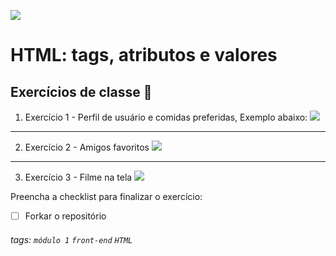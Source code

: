 ![](https://i.imgur.com/xG74tOh.png)

# HTML: tags, atributos e valores

## Exercícios de classe 🏫

1. Exercício 1 - Perfil de usuário e comidas preferidas, Exemplo abaixo:
    ![](https://i.imgur.com/RjKOTjD.png)

---

2. Exercício 2 -  Amigos favoritos
    ![](https://i.imgur.com/2llw7H6.png)
    
---

3. Exercício 3 - Filme na tela
    ![](https://i.imgur.com/BdVUR2q.png)



Preencha a checklist para finalizar o exercício:
-   [ ] Forkar o repositório

###### tags: `módulo 1` `front-end` `HTML`

